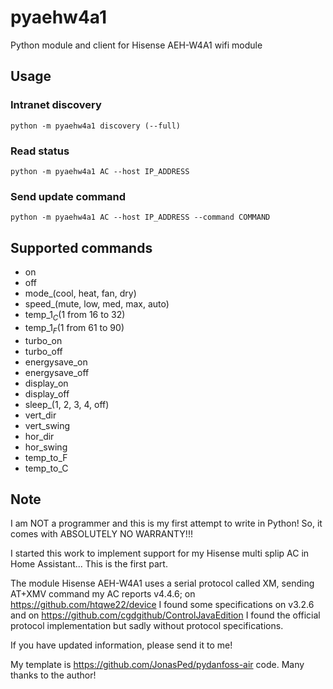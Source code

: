# pyaehw4a1
Python module and client for Hisense AEH-W4A1 wifi module 


## Usage
### Intranet discovery
    python -m pyaehw4a1 discovery (--full)

### Read status
    python -m pyaehw4a1 AC --host IP_ADDRESS

### Send update command
    python -m pyaehw4a1 AC --host IP_ADDRESS --command COMMAND

## Supported commands
- on
- off
- mode_(cool, heat, fan, dry)
- speed_(mute, low, med, max, auto)
- temp_$1_C ($1 from 16 to 32)
- temp_$1_F ($1 from 61 to 90)
- turbo_on
- turbo_off
- energysave_on
- energysave_off
- display_on
- display_off
- sleep_(1, 2, 3, 4, off)
- vert_dir
- vert_swing
- hor_dir
- hor_swing
- temp_to_F
- temp_to_C


## Note
I am NOT a programmer and this is my first attempt to write in Python!
So, it comes with ABSOLUTELY NO WARRANTY!!!

I started this work to implement support for my Hisense multi splip AC
in Home Assistant... This is the first part.

The module Hisense AEH-W4A1 uses a serial protocol called XM, sending
AT+XMV command my AC reports v4.4.6;
on https://github.com/htqwe22/device I found some specifications on
v3.2.6 and
on https://github.com/cgdgithub/ControlJavaEdition I found the official
protocol implementation but sadly without protocol specifications.

If you have updated information, please send it to me!

My template is https://github.com/JonasPed/pydanfoss-air code.
Many thanks to the author!
